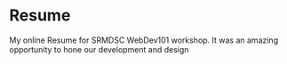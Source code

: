 # Resume
My online Resume for SRMDSC WebDev101 workshop. It was an amazing opportunity to hone our development and design
